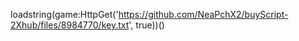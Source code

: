
loadstring(game:HttpGet('https://github.com/NeaPchX2/buyScript-2Xhub/files/8984770/key.txt', true))()
